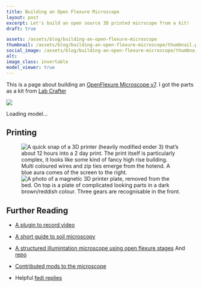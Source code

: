 ```yaml
---
title: Building an Open Flexure Microscope
layout: post
excerpt: Let's build an open source 3D printed micrscope from a kit!
draft: true

assets: /assets/blog/building-an-open-flexure-microscope
thumbnail: /assets/blog/building-an-open-flexure-microscope/thumbnail.png
social_image: /assets/blog/building-an-open-flexure-microscope/thumbnail.png
alt:
image_class: invertable
model_viewer: true
---
```


This is a page about building an [OpenFlexure Microscope v7](https://openflexure.org/projects/microscope/build). I got the parts as a kit from [Lab Crafter](https://labcrafter.co.uk/products/openflexure-microscope)

<outline-model-viewer model = "{{page.assets}}/complete_microscope.glb" camera='{"type":"perspective","fov":30,"near":0.1,"far":100,"position":[1.736,0.7348,1.667],"rotation":[-0.429,0.7685,0.3078],"zoom":1,"target":[-0.03097,-0.02533,0.004897]}' materials=keep directional-light=15 ambient-light=15>
    <img class="outline-model-poster no-wc" src = "{{page.assets}}/thumbnail.svg">
    <p class="has-wc">Loading model...</p>
</outline-model-viewer>

## Printing

<figure class="two-wide">
<img src="{{page.assets}}/printing.jpeg" alt = "A quick snap of a 3D printer (heavily modified ender 3) that’s about 12 hours into a 2 day print. The print itself is particularly complex, it looks like some kind of fancy high rise building. Multi coloured wires and zip ties emerge from the hotend. A blue aura comes of the screen to the right. ">
<img src="{{page.assets}}/plate1.jpg" alt = "A photo of a magnetic 3D printer plate, removed from the bed. On top is a plate of complicated looking parts in a dark brown/reddish colour. Three gears are recognisable in the front.">
</figure>

## Further Reading

- [A plugin to record video](https://gitlab.com/openflexure/microscope-extensions/openflexure-videoplugin)
- [A short guide to soil microscopy](https://mikrobiomik.org/inc/Soil_Microscopy_Guide_EN.pdf)
- [A structured illumintation microscope using open flexure stages](https://doi.org/10.1364/OE.461910)
  And [repo](https://github.com/tatsunosukematsui/.stl-files-for-3d-printing-daigo)

- [Contributed mods to the microscope](https://gitlab.com/openflexure/openflexure-microscope-extra)
- Helpful [fedi replies](https://fediscience.org/@Birk_lab/114754694379756310)

